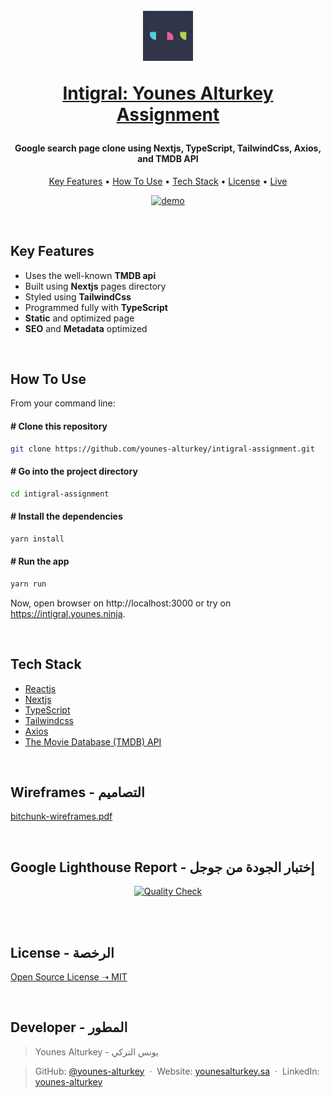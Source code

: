 <h1 align="center">
  <br>
<a href="https://intigral.younes.ninja" target="_blank"><img src="https://raw.githubusercontent.com/younes-alturkey/intigral-assignment/main/public/favicon.png" alt="Intigral Logo" width="80"/></a>
  <br>

<a href="https://intigral.younes.ninja" target="_blank">Intigral: Younes Alturkey Assignment</a>

</h1>
<h4 align="center">Google search page clone using Nextjs, TypeScript, TailwindCss, Axios, and TMDB API</h4>

<p align="center">
  <a href="#key-features">Key Features</a> •
  <a href="#how-to-use">How To Use</a> •
  <a href="#tech-stack">Tech Stack</a> •
  <a href="#license">License</a> •
  <a href="https://intigral.younes.ninja">Live</a>
</p>

<p align="center">
  <a href="https://intigral.younes.ninja" target="_blank"><img src="https://github.com/younes-alturkey/intigral-assignment/blob/main/demo.gif?raw=true" alt="demo"/></a>
</p>

<br/>

<div id="key-features">

## Key Features

- Uses the well-known **TMDB api**
- Built using **Nextjs** pages directory
- Styled using **TailwindCss**
- Programmed fully with **TypeScript**
- **Static** and optimized page
- **SEO** and **Metadata** optimized

</div>
<br/>

<div id="how-to-use">

## How To Use

From your command line:

#### # Clone this repository

```bash
git clone https://github.com/younes-alturkey/intigral-assignment.git
```

#### # Go into the project directory

```bash
cd intigral-assignment
```

#### # Install the dependencies

```bash
yarn install
```

#### # Run the app

```bash
yarn run
```

Now, open browser on http://localhost:3000 or try on https://intigral.younes.ninja.

</div>

<br/>

<div id="tech-stack">

## Tech Stack

- [Reactjs](https://react.dev/)
- [Nextjs](https://nextjs.org/)
- [TypeScript](https://www.typescriptlang.org/)
- [Tailwindcss](https://tailwindcss.com/)
- [Axios](https://axios-http.com/)
- [The Movie Database (TMDB) API](https://www.themoviedb.org/)

</div>

<br/>

## Wireframes - التصاميم

<a href="https://github.com/younes-alturkey/bitchunk.co/blob/main/frontend/bitchunk-wireframes.pdf" target="_blank">bitchunk-wireframes.pdf</a>

<br/>

## Google Lighthouse Report - إختبار الجودة من جوجل

<p align="center">
<a href="https://googlechrome.github.io/lighthouse/viewer/?psiurl=https%3A%2F%2Fbitchunk.co"><img src="https://github.com/younes-alturkey/bitchunk.co/blob/main/frontend/src/assets/img/lighthouse-report.png" alt="Quality Check"/></a>
</p>

<br/>

<div id="license">

<br/>

## License - الرخصة

[Open Source License ➝ MIT](https://github.com/younes-alturkey/bitchunk.co/blob/main/LICENSE.md)

</div>

<br/>

## Developer - المطور

> Younes Alturkey - يونس التركي

> GitHub: [@younes-alturkey](https://github.com/younes-alturkey) &nbsp;&middot;&nbsp;
> Website: [younesalturkey.sa](https://younesalturkey.sa) &nbsp;&middot;&nbsp;
> LinkedIn: [younes-alturkey](https://www.linkedin.com/in/younes-alturkey/)

</div>

